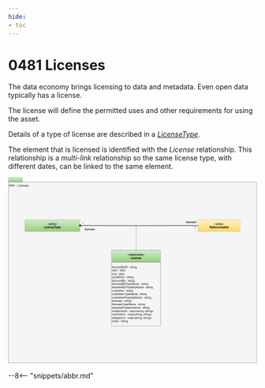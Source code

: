 ```yaml
---
hide:
- toc
---
```


<!-- SPDX-License-Identifier: CC-BY-4.0 -->
<!-- Copyright Contributors to the ODPi Egeria project. -->

# 0481 Licenses

The data economy brings licensing to data and metadata.  Even open data typically has a license.

The license will define the permitted uses and other requirements for using the asset.

Details of a type of license are described in a [*LicenseType*](/types/4/0440-Organizational-Controls). 

The element that is licensed is identified with the *License* relationship. This relationship is a *multi-link* relationship so the same license type, with different dates, can be linked to the same element.

![UML](0481-Licenses.svg)



--8<-- "snippets/abbr.md"